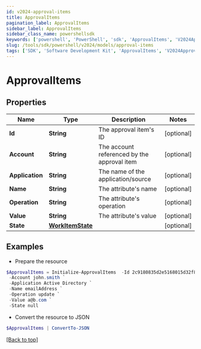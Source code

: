```yaml
---
id: v2024-approval-items
title: ApprovalItems
pagination_label: ApprovalItems
sidebar_label: ApprovalItems
sidebar_class_name: powershellsdk
keywords: ['powershell', 'PowerShell', 'sdk', 'ApprovalItems', 'V2024ApprovalItems'] 
slug: /tools/sdk/powershell/v2024/models/approval-items
tags: ['SDK', 'Software Development Kit', 'ApprovalItems', 'V2024ApprovalItems']
---
```



# ApprovalItems

## Properties

Name | Type | Description | Notes
------------ | ------------- | ------------- | -------------
**Id** | **String** | The approval item's ID | [optional] 
**Account** | **String** | The account referenced by the approval item | [optional] 
**Application** | **String** | The name of the application/source | [optional] 
**Name** | **String** | The attribute's name | [optional] 
**Operation** | **String** | The attribute's operation | [optional] 
**Value** | **String** | The attribute's value | [optional] 
**State** | [**WorkItemState**](work-item-state) |  | [optional] 

## Examples

- Prepare the resource
```powershell
$ApprovalItems = Initialize-ApprovalItems  -Id 2c9180835d2e5168015d32f890ca1581 `
 -Account john.smith `
 -Application Active Directory `
 -Name emailAddress `
 -Operation update `
 -Value a@b.com `
 -State null
```

- Convert the resource to JSON
```powershell
$ApprovalItems | ConvertTo-JSON
```


[[Back to top]](#) 

